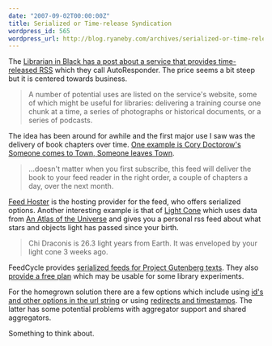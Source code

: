 ```yaml
---
date: "2007-09-02T00:00:00Z"
title: Serialized or Time-release Syndication
wordpress_id: 565
wordpress_url: http://blog.ryaneby.com/archives/serialized-or-time-release-syndication/
---
```

The <a href="http://librarianinblack.typepad.com/librarianinblack/2007/08/rss-response-au.html">Librarian in Black has a post about a service that provides time-released RSS</a> which they call AutoResponder. The price seems a bit steep but it is centered towards business.

<blockquote>A number of potential uses are listed on the service's website, some of which might be useful for libraries: delivering a training course one chunk at a time, a series of photographs or historical documents, or a series of podcasts.</blockquote>

The idea has been around for awhile and the first major use I saw was the delivery of book chapters over time. <a href="http://www.surfarama.com/index.php?p=242">One example is Cory Doctorow's Someone comes to Town, Someone leaves Town</a>.

<blockquote>...doesn't matter when you first subscribe, this feed will deliver the book to your feed reader in the right order, a couple of chapters a day, over the next month.</blockquote>

<a href="http://www.feedhoster.com/">Feed Hoster</a> is the hosting provider for the feed, who offers serialized options. Another interesting example is that of <a href="http://interconnected.org/home/more/lightcone/">Light Cone</a> which uses data from <a href="http://www.anzwers.org/free/universe/">An Atlas of the Universe</a> and gives you a personal rss feed about what stars and objects light has passed since your birth.

<blockquote>Chi Draconis is 26.3 light years from Earth. It was enveloped by your light cone 3 weeks ago.</blockquote>

FeedCycle provides <a href="http://www.feedcycle.com/tag/gutenberg/">serialized feeds for Project Gutenberg texts</a>. They also <a href="http://www.feedcycle.com/features.php">provide a free plan</a> which may be usable for some library experiments.

For the homegrown solution there are a few options which include using <a href="http://www.russellbeattie.com/notebook/1008220.html">id's and other options in the url string</a> or using <a href="http://decafbad.com/blog/2005/10/20/time-release-syndication">redirects and timestamps</a>. The latter has some potential problems with aggregator support and shared aggregators.

Something to think about.
